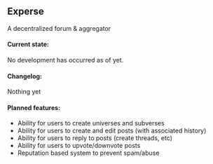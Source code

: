 ## Experse

A decentralized forum & aggregator

#### Current state:

No development has occurred as of yet.

#### Changelog:
 
Nothing yet

#### Planned features:

- Ability for users to create universes and subverses
- Ability for users to create and edit posts (with associated history)
- Ability for users to reply to posts (create threads, etc)
- Ability for users to upvote/downvote posts
- Reputation based system to prevent spam/abuse 
